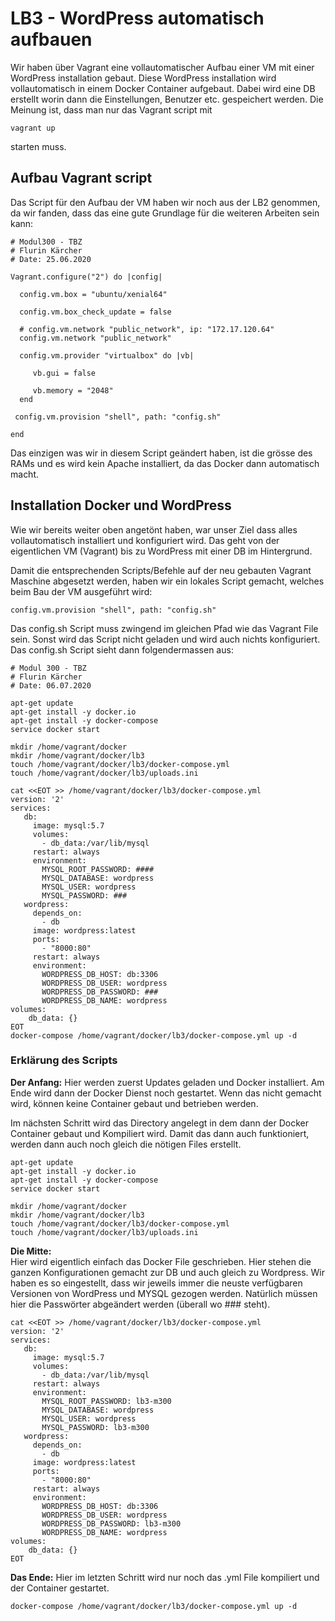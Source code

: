 # LB3 - WordPress automatisch aufbauen
Wir haben über Vagrant eine vollautomatischer Aufbau einer VM mit einer WordPress installation gebaut. Diese WordPress installation wird vollautomatisch in einem Docker Container aufgebaut. Dabei wird eine DB erstellt worin dann die Einstellungen, Benutzer etc. gespeichert werden.
Die Meinung ist, dass man nur das Vagrant script mit

    vagrant up
starten muss.

## Aufbau Vagrant script
Das Script für den Aufbau der VM haben wir noch aus der LB2 genommen, da wir fanden, dass das eine gute Grundlage für die weiteren Arbeiten sein kann:  

    # Modul300 - TBZ
    # Flurin Kärcher
    # Date: 25.06.2020
    
    Vagrant.configure("2") do |config|
    
      config.vm.box = "ubuntu/xenial64"
    
      config.vm.box_check_update = false
    
      # config.vm.network "public_network", ip: "172.17.120.64"
      config.vm.network "public_network"
    
      config.vm.provider "virtualbox" do |vb|
    
         vb.gui = false
    
         vb.memory = "2048"
      end
    
     config.vm.provision "shell", path: "config.sh"
    
    end

Das einzigen was wir in diesem Script geändert haben, ist die grösse des RAMs und es wird kein Apache installiert, da das Docker dann automatisch macht.

## Installation Docker und WordPress
Wie wir bereits weiter oben angetönt haben, war unser Ziel dass alles vollautomatisch installiert und konfiguriert wird. Das geht von der eigentlichen VM (Vagrant) bis zu WordPress mit einer DB im Hintergrund.

Damit die entsprechenden Scripts/Befehle auf der neu gebauten Vagrant Maschine abgesetzt werden, haben wir ein lokales Script gemacht, welches beim Bau der VM ausgeführt wird:

    config.vm.provision "shell", path: "config.sh"
Das config.sh Script muss zwingend im gleichen Pfad wie das Vagrant File sein. Sonst wird das Script nicht geladen und wird auch nichts konfiguriert.
Das config.sh Script sieht dann folgendermassen aus:

    # Modul 300 - TBZ
    # Flurin Kärcher
    # Date: 06.07.2020
    
    apt-get update
    apt-get install -y docker.io
    apt-get install -y docker-compose
    service docker start
    
    mkdir /home/vagrant/docker
    mkdir /home/vagrant/docker/lb3
    touch /home/vagrant/docker/lb3/docker-compose.yml
    touch /home/vagrant/docker/lb3/uploads.ini
    
    cat <<EOT >> /home/vagrant/docker/lb3/docker-compose.yml
    version: '2'
    services:
       db:
         image: mysql:5.7
         volumes:
           - db_data:/var/lib/mysql
         restart: always
         environment:
           MYSQL_ROOT_PASSWORD: ####
           MYSQL_DATABASE: wordpress
           MYSQL_USER: wordpress
           MYSQL_PASSWORD: ###
       wordpress:
         depends_on:
           - db
         image: wordpress:latest
         ports:
           - "8000:80"
         restart: always
         environment:
           WORDPRESS_DB_HOST: db:3306
           WORDPRESS_DB_USER: wordpress
           WORDPRESS_DB_PASSWORD: ###
           WORDPRESS_DB_NAME: wordpress
    volumes:
        db_data: {}
    EOT
    docker-compose /home/vagrant/docker/lb3/docker-compose.yml up -d

### Erklärung des Scripts

**Der Anfang:**
Hier werden zuerst Updates geladen und Docker installiert. Am Ende wird dann der Docker Dienst
noch gestartet. Wenn das nicht gemacht wird, können keine Container gebaut und betrieben werden.

Im nächsten Schritt wird das Directory angelegt in dem dann der Docker Container gebaut und Kompiliert wird. Damit das dann auch funktioniert, werden dann auch noch gleich die nötigen Files erstellt.


    apt-get update
    apt-get install -y docker.io
    apt-get install -y docker-compose
    service docker start
    
    mkdir /home/vagrant/docker
    mkdir /home/vagrant/docker/lb3
    touch /home/vagrant/docker/lb3/docker-compose.yml
    touch /home/vagrant/docker/lb3/uploads.ini
    
    
**Die Mitte:**   
Hier wird eigentlich einfach das Docker File geschrieben. Hier stehen die ganzen Konfigurationen gemacht zur DB und auch gleich zu Wordpress. Wir haben es so eingestellt, dass wir jeweils immer die neuste verfügbaren Versionen von WordPress und MYSQL gezogen werden. Natürlich müssen hier die Passwörter abgeändert werden (überall wo ### steht).

    cat <<EOT >> /home/vagrant/docker/lb3/docker-compose.yml
    version: '2'
    services:
       db:
         image: mysql:5.7
         volumes:
           - db_data:/var/lib/mysql
         restart: always
         environment:
           MYSQL_ROOT_PASSWORD: lb3-m300
           MYSQL_DATABASE: wordpress
           MYSQL_USER: wordpress
           MYSQL_PASSWORD: lb3-m300
       wordpress:
         depends_on:
           - db
         image: wordpress:latest
         ports:
           - "8000:80"
         restart: always
         environment:
           WORDPRESS_DB_HOST: db:3306
           WORDPRESS_DB_USER: wordpress
           WORDPRESS_DB_PASSWORD: lb3-m300
           WORDPRESS_DB_NAME: wordpress
    volumes:
        db_data: {}
    EOT
**Das Ende:**
Hier im letzten Schritt wird nur noch das .yml File kompiliert und der Container gestartet.

    docker-compose /home/vagrant/docker/lb3/docker-compose.yml up -d


